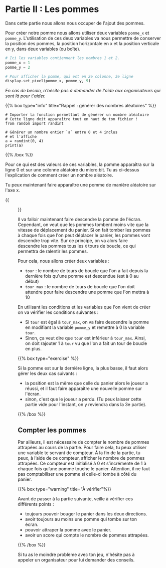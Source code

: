 # Partie II : Les pommes

Dans cette partie nous allons nous occuper de l'ajout des pommes.

Pour créer notre pomme nous allons utiliser deux variables `pomme_x` et `pomme_y`.
L'utilisation de ces deux variables va nous permettre de conserver la position des pommes, la position horizontale en x et la position verticale en y, dans deux variables (ou boîte).

```python
# Ici les variables contiennent les nombres 1 et 2.
pomme_x = 1
pomme_y = 2

# Pour afficher la pomme, qui est en 2e colonne, 3e ligne
display.set_pixel(pomme_x, pomme_y, 9)
```

*En cas de besoin, n'hésite pas à demander de l'aide aux organisateurs qui sont là pour t'aider.*

{{% box type="info" title="Rappel : générer des nombres aléatoires" %}}

```codepython
# Importer la fonction permettant de générer un nombre aléatoire
# Cette ligne doit apparaître tout en haut de ton fichier !
from random import randint

# Générer un nombre entier `a` entre 0 et 4 inclus
# et l'affiche
a = randint(0, 4)
print(a)
```

{{% /box %}}

Pour ce qui est des valeurs de ces variables, la pomme apparaîtra sur la ligne 0 et sur une colonne aléatoire du micro:bit. Tu as ci-dessus l'explication de comment créer un nombre aléatoire.


Tu peux maintenant faire apparaître une pomme de manière aléatoire sur l'axe x.

{{<figure src="resources/microbit_pomme.png" width=500 caption="Les pommes sur un microbit">}}

Il va falloir maintenant faire descendre la pomme de l'écran. Cependant, on veut que les pommes tombent moins vite que la vitesse de déplacement du panier. Si on fait tomber les pommes à chaque fois que l'on peut déplacer le panier, les pommes vont descendre trop vite. Sur ce principe, on va alors faire descendre les pommes tous les `X` tours de boucle, ce qui permettra de ralentir les pommes.

Pour cela, nous allons créer deux variables :
- `tour` : le nombre de tours de boucle que l'on a fait depuis la dernière fois qu'une pomme est descendue (est à 0 au début)
- `tour_max` : le nombre de tours de boucle que l'on doit attendre pour faire descendre une pomme que l'on mettra à 10

En utilisant les conditions et les variables que l'on vient de créer on va vérifier les conditions suivantes :
- Si `tour` est égal à `tour_max`, on va faire descendre la pomme en modifiant la variable `pomme_y` et remettre à 0 la variable `tour`.
- Sinon, ça veut dire que `tour` est inférieur à `tour_max`. Ainsi, on doit rajouter 1 à `tour` vu que l'on a fait un tour de boucle en plus.

{{% box type="exercise" %}}

Si la pomme est sur la dernière ligne, la plus basse, il faut alors gérer les deux cas suivants :
* la position est la même que celle du panier alors le joueur a réussi, et il faut faire apparaître une nouvelle pomme sur l'écran.
* sinon, c'est que le joueur a perdu. (Tu peux laisser cette partie vide pour l'instant, on y reviendra dans la 3e partie).

{{% /box %}}


## Compter les pommes

Par ailleurs, il est nécessaire de compter le nombre de pommes attrapées au cours de la partie.
Pour faire cela, tu peux utiliser une variable te servant de compteur.
À la fin de la partie, tu peux, à l’aide de ce compteur, afficher le nombre de pommes attrapées.
Ce compteur est initialisé à 0 et s’incrémente de 1 à chaque fois qu’une pomme touche le panier.
Attention, il ne faut pas comptabiliser une pomme si celle-ci tombe à côté du panier.

{{% box type="warning" title="À vérifier"%}}

Avant de passer à la partie suivante, veille à vérifier ces différents points :
* toujours pouvoir bouger le panier dans les deux directions.
* avoir toujours au moins une pomme qui tombe sur ton écran.
* pouvoir attraper la pomme avec le panier.
* avoir un score qui compte le nombre de pommes attrapées.

{{% /box %}}

Si tu as le moindre problème avec ton jeu, n'hésite pas à appeler un organisateur pour lui demander des conseils.